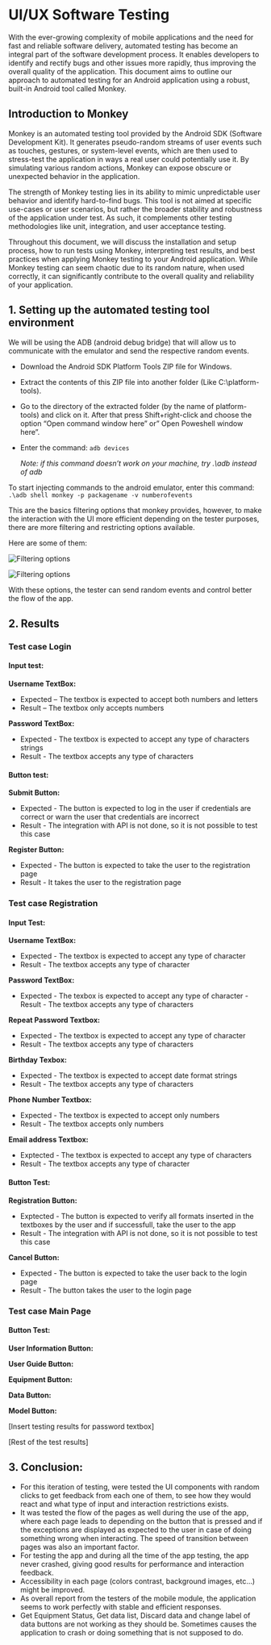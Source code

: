 # UI/UX Software Testing

With the ever-growing complexity of mobile applications and the need for fast and reliable software delivery, automated testing has become an integral part of the software development process. It enables developers to identify and rectify bugs and other issues more rapidly, thus improving the overall quality of the application. This document aims to outline our approach to automated testing for an Android application using a robust, built-in Android tool called Monkey.

## Introduction to Monkey

Monkey is an automated testing tool provided by the Android SDK (Software Development Kit). It generates pseudo-random streams of user events such as touches, gestures, or system-level events, which are then used to stress-test the application in ways a real user could potentially use it. By simulating various random actions, Monkey can expose obscure or unexpected behavior in the application.

The strength of Monkey testing lies in its ability to mimic unpredictable user behavior and identify hard-to-find bugs. This tool is not aimed at specific use-cases or user scenarios, but rather the broader stability and robustness of the application under test. As such, it complements other testing methodologies like unit, integration, and user acceptance testing.

Throughout this document, we will discuss the installation and setup process, how to run tests using Monkey, interpreting test results, and best practices when applying Monkey testing to your Android application. While Monkey testing can seem chaotic due to its random nature, when used correctly, it can significantly contribute to the overall quality and reliability of your application.

## 1. Setting up the automated testing tool environment

We will be using the ADB (android debug bridge) that will allow us to communicate with the emulator and send the respective random events.

- Download the Android SDK Platform Tools ZIP file for Windows.
- Extract the contents of this ZIP file into another folder (Like C:\platform-tools).
- Go to the directory of the extracted folder (by the name of platform-tools) and click on it. After that press Shift+right-click and choose the option “Open command window here” or” Open Poweshell window here”.
- Enter the command: `adb devices`
  
  _Note: if this command doesn’t work on your machine, try .\adb instead of adb_

To start injecting commands to the android emulator, enter this command:
`.\adb shell monkey -p packagename -v numberofevents`

This are the basics filtering options that monkey provides, however, to make the interaction with the UI more efficient depending on the tester purposes, there are more filtering and restricting options available.

Here are some of them:


![Filtering options](https://imgur.com/oavJsD1.png)

![Filtering options](https://imgur.com/7BvdD1m.png)

With these options, the tester can send random events and control better the flow of the app.

## 2. Results

### Test case Login

#### Input test:

**Username TextBox:**
- Expected – The textbox is expected to accept both numbers and letters
- Result – The textbox only accepts numbers

**Password TextBox:**
- Expected - The textbox is expected to accept any type of characters strings 
- Result - The textbox accepts any type of characters

#### Button test:

**Submit Button:**
- Expected - The button is expected to log in the user if credentials are correct or warn the user that credentials are incorrect 
- Result - The integration with API is not done, so it is not possible to test this case

**Register Button:**
- Expected - The button is expected to take the user to the registration page 
- Result - It takes the user to the registration page

### Test case Registration

#### Input Test:

**Username TextBox:**
- Expected - The textbox is expected to accept any type of character
- Result - The textbox accepts any type of character

**Password TextBox:**
- Expected - The texbox is expected to accept any type of character
-Result - The textbox accepts any type of characters

**Repeat Password Textbox:**
- Expected - The textbox is expected to accept any type of character 
- Result - The textbox accepts any type of characters

**Birthday Texbox:**
- Expected - The textbox is expected to accept date format strings 
- Result - The textbox accepts any type of characters

**Phone Number Textbox:**
- Expected - The textbox is expected to accept only numbers  
- Result - The textbox accepts only numbers

**Email address Textbox:**
- Exptected - The textbox is expected to accept any type of characters 
- Result - The textbox accepts any type of character

#### Button Test:

**Registration Button:**
- Exptected - The button is expected to verify all formats inserted in the textboxes by the user and if successfull, take the user to the app 
- Result - The integration with API is not done, so it is not possible to test this case 

**Cancel Button:**
- Expected - The button is expected to take the user back to the login page
- Result - The button takes the user to the login page

### Test case Main Page

#### Button Test:

**User Information Button:**

**User Guide Button:**

**Equipment Button:**

**Data Button:**

**Model Button:**

[Insert testing results for password textbox]



[Rest of the test results]

## 3. Conclusion:

-  For this iteration of testing, were tested the UI components with random clicks to get feedback from each one of them, to see how they would react and what type of input and interaction restrictions exists.
-  It was tested the flow of the pages as well during the use of the app, where each page leads to depending on the button that is pressed and if the exceptions are displayed as expected to the user in case of doing something wrong when interacting. The speed of transition between pages was also an important factor.  
-  For testing the app and during all the time of the app testing, the app never crashed, giving good results for performance and interaction feedback. 
-  Accessibility in each page (colors contrast, background images, etc…) might be improved. 
-  As overall report from the testers of the mobile module, the application seems to work perfectly with stable and efficient responses. 
-  Get Equipment Status, Get data list, Discard data and change label of data buttons are not working as they should be. Sometimes causes the application to crash or doing something that is not supposed to do. 

